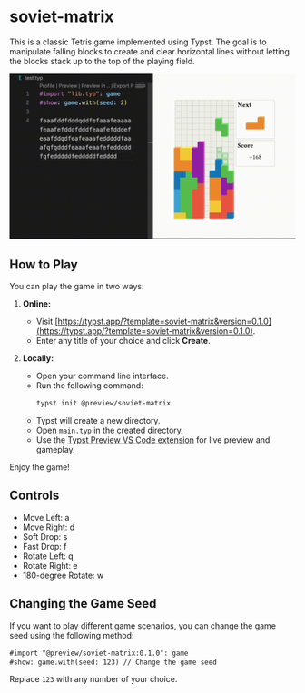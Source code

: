# soviet-matrix

This is a classic Tetris game implemented using Typst. The goal is to manipulate falling blocks to create and clear horizontal lines without letting the blocks stack up to the top of the playing field.

![](./demo.gif)

## How to Play

You can play the game in two ways:

1. **Online:**
   - Visit [https://typst.app/?template=soviet-matrix&version=0.1.0](https://typst.app/?template=soviet-matrix&version=0.1.0).
   - Enter any title of your choice and click **Create**.

2. **Locally:**
   - Open your command line interface.
   - Run the following command:
     ```bash
     typst init @preview/soviet-matrix
     ```
   - Typst will create a new directory.
   - Open `main.typ` in the created directory.
   - Use the [Typst Preview VS Code extension](https://marketplace.visualstudio.com/items?itemName=mgt19937.typst-preview) for live preview and gameplay.

Enjoy the game!


## Controls

- Move Left: a
- Move Right: d
- Soft Drop: s
- Fast Drop: f
- Rotate Left: q
- Rotate Right: e
- 180-degree Rotate: w

## Changing the Game Seed

If you want to play different game scenarios, you can change the game seed using the following method:

```typst
#import "@preview/soviet-matrix:0.1.0": game
#show: game.with(seed: 123) // Change the game seed
```

Replace `123` with any number of your choice.



